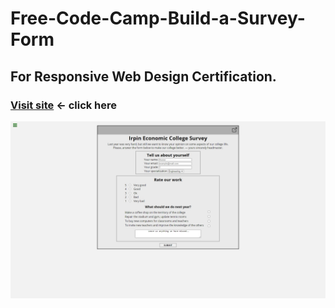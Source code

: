 # Free-Code-Camp-Build-a-Survey-Form

## For Responsive Web Design Certification.

### [Visit site](https://exoryon.github.io/Free-Code-Camp-Build-a-Survey-Form/)  ← click here

![alt text](https://github.com/exORYON/Projects-preview/blob/main/survey-from.jpg?raw=true "Survey form")

